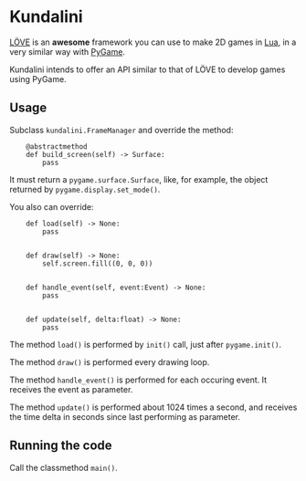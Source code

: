 # Kundalini

[LÖVE](http://www.love2d.org/) is an **awesome** framework you can use
to make 2D games in [Lua](http://www.lua.org/), in a very similar way
with [PyGame](http://www.pygame.org/).

Kundalini intends to offer an API similar to that of LÖVE to develop
games using PyGame.


## Usage

Subclass `kundalini.FrameManager` and override the method:
```
    @abstractmethod
    def build_screen(self) -> Surface:
        pass
```


It must return a `pygame.surface.Surface`, like, for example, the
object returned by `pygame.display.set_mode()`.

You also can override:
```
    def load(self) -> None:
        pass


    def draw(self) -> None:
        self.screen.fill((0, 0, 0))


    def handle_event(self, event:Event) -> None:
        pass


    def update(self, delta:float) -> None:
        pass
```


The method `load()` is performed by `init()` call, just after
`pygame.init()`.

The method `draw()` is performed every drawing loop.

The method `handle_event()` is performed for each occuring event. It
receives the event as parameter.

The method `update()` is performed about 1024 times a second, and
receives the time delta in seconds since last performing as parameter.


## Running the code

Call the classmethod ``main()``.
